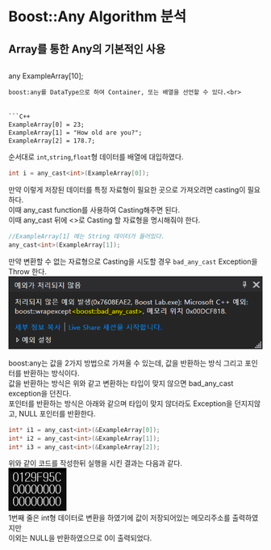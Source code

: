 # Boost::Any Algorithm 분석

## Array를 통한 Any의 기본적인 사용

>```C++
any ExampleArray[10];
```
boost:any를 DataType으로 하여 Container, 또는 배열을 선언할 수 있다.<br>


```C++
ExampleArray[0] = 23;
ExampleArray[1] = "How old are you?";
ExampleArray[2] = 178.7;
```
순서대로 `int`,`string`,`float`형 데이터를 배열에 대입하였다.<br>


```C++
int i = any_cast<int>(ExampleArray[0]);
```
만약 이렇게 저장된 데이터를 특정 자료형이 필요한 곳으로 가져오려면 casting이 필요하다.<br>
이때 any_cast function를 사용하여 Casting해주면 된다.<br>
이때 any_cast 뒤에 <>로 Casting 할 자료형을 명시해줘야 한다.<br>

```C++
//ExampleArray[1] 에는 String 데이터가 들어있다.
any_cast<int>(ExampleArray[1]);
```
만약 변환할 수 없는 자료형으로 Casting을 시도할 경우 `bad_any_cast` Exception을 Throw 한다.
<img src="images/bad_any_cast_exception.png"><br>

boost:any는 값을 2가지 방법으로 가져올 수 있는데, 값을 반환하는 방식 그리고 포인터를 반환하는 방식이다.<br>
값을 반환하는 방식은 위와 같고 변환하는 타입이 맞지 않으면 bad_any_cast exception을 던진다.<br>
포인터를 반환하는 방식은 아래와 같으며 타입이 맞지 않더라도 Exception을 던지지않고, NULL 포인터를 반환한다.<br>

```C++
int* i1 = any_cast<int>(&ExampleArray[0]);
int* i2 = any_cast<int>(&ExampleArray[1]);
int* i3 = any_cast<int>(&ExampleArray[2]);
```
위와 같이 코드를 작성한뒤 실행을 시킨 결과는 다음과 같다.<br>
<img src="images/pointer_cast.png"><br>
1번째 줄은 int형 데이터로 변환을 하였기에 값이 저장되어있는 메모리주소를 출력하였지만<br>
이외는 NULL을 반환하였으므로 0이 출력되었다.<br>